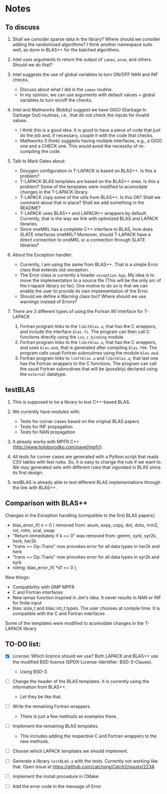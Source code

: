 # Notes

## To discuss

1. Shall we consider sparse data in the library? Where should we consider adding the randomized algorithms? I think another namespace suits well, as done in BLAS++ for the batched algorithms.

2. Intel uses arguments to return the output of `iamax`, `asum`, and others. Should we do that?

3. Intel suggests the use of global variables to turn ON/OFF NAN and INF checks.
   - Discuss about what I did in the `iamax` routine.
   - In my opinion, we can use arguments with default values + global variables to turn on/off the checks.

4. Intel and Mathworks (Bobby) suggest we have GIGO (Garbage In Garbage Out) routines, i.e., that do not check the inputs for invalid values.
   - I think this is a good idea. It is good to have a piece of code that just do the job and, if necessary, couple it with the code that checks.
   - Mathworks (I think) suggests having multiple interfaces, e.g., a GIGO one and a CHECK one. This would avoid the necessity of re-compiling the code.

5. Talk to Mark Gates about:
   - Doxygen configuration in T-LAPACK is based on BLAS++. Is this a problem?
   - T-LAPACK BLAS templates are based on the BLAS++ ones. Is this a problem? Some of the templates were modified to acomodate changes in the T-LAPACK library.
   - T-LAPACK copy some of the utils from BLAS++. Is this OK? Shall we comment about that in place? Shall we add something in the README?
   - T-LAPACK uses BLAS++ and LAPACK++ wrappers by default. Currently, that is the way we link with optimized BLAS and LAPACK libraries.
   - Since oneMKL has a complete C++ interface to BLAS, how does SLATE interfaces oneMKL? Moreover, should T-LAPACK have a direct connection to oneMKL or a connection through SLATE libraries?

6. About the Exception handler:
   - Currently, I am using the same from BLAS++. That is a simple Error class that extends std::exception.
   - The Error class is currently a header `exception.hpp`. My idea is to move the implementation to a source file (This will be the only src of the t-lapack library so far). One motive to do so is that we can enable the user to provide its own implementation of the Error.
   - Should we define a Warning class too? Where should we use warnings instead of Errors?

7. There are 3 different types of using the Fortran 90 interface for T-LAPACK
   1. Fortran program links to the `libctblas.a`, that has the C wrappers, and include the interface `blas.fi`. The program can then call C functions directly using the `iso_c_binding` module.
   2. Fortran program links to the `libctblas.a`, that has the C wrappers, and uses `blas.mod`, that is generated after compiling `blas.f90`. The program calls usual Fortran subroutines using the module `blas.mod`.
   3. Fortran program links to `libftblas.a` and `libctblas.a`, that last one has the Fortran wrappers to the C functions. The program can call the usual Fortran subroutines that will be (possibly) declared using the `external` datatype.

## testBLAS

1. This is supposed to be a library to test C++-based BLAS.

2. We currently have modules with:
   - Tests for corner cases based on the original BLAS papers
   - Tests for INF propagation
   - Tests for NAN propagation

3. It already works with MPFR C++ (http://www.holoborodko.com/pavel/mpfr/).

4. All tests for corner cases are generated with a Python script that reads CSV tables with test rules. So, it is easy to change the rule if we want to. We may generated sets with different rules that vigorated in BLAS since its first design.

5. testBLAS is already able to test different BLAS implementations through the link with BLAS++.

## Comparison with BLAS++

Changes in the Exception handling (compatible to the first BLAS papers):
- blas_error_if( n < 0 ) removed from:
asum, axpy, copy, dot, dotu, nrm2, rot, rotm, scal, swap
- "Return immediately if k == 0" was removed from:
gemm, syrk, syr2k, herk, her2k
- "trans == Op::Trans" now provokes error for all data types in her2k and herk
- "trans == Op::Trans" now provokes error for all data types in syr2k and syrk
- rotmg: blas_error_if( *d1 <= 0 );

New things:
- Compatibility with GMP MPFR
- C and Fortran interfaces
- New iamax function inspired in Jim's idea. It never results in NAN or INF for finite input
- blas::size_t and blas::int_t types. The user chooses at compile time. It is compatible with the C and Fortran interfaces

Some of the templates were modified to acomodate changes in the T-LAPACK library

## TO-DO list:

- [x] License: Which licence should we use? Both LAPACK and BLAS++ use the modified BSD license (SPDX-License-Identifier: BSD-3-Clause).
   - Using BSD-3.

- [ ] Change the header of the BLAS templates. It is currently using the information from BLAS++.
   - Let they be like that.

- [ ] Write the remaining Fortran wrappers.
   - There is just a few methods as examples there.

- [ ] Implement the remaining BLAS templates.
   - This includes adding the respective C and Fortran wrappers to the new methods.

- [ ] Choose which LAPACK templates we should implement.

- [ ] Generate a library `testBLAS.a` with the tests. Currently not working like that. Open issue at https://github.com/catchorg/Catch2/issues/2234.

- [ ] Implement the install procedure in CMake

- [ ] Add the error code in the message of Error